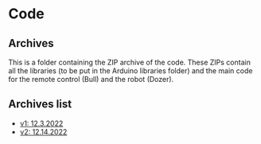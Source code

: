 # Code
## Archives

This is a folder containing the ZIP archive of the code.
These ZIPs contain all the libraries (to be put in the Arduino libraries folder) and the main code for the remote control (Bull) and the robot (Dozer).

## Archives list
* [v1: 12.3.2022](./12.3.2022)
* [v2: 12.14.2022](./12.14.2022)
